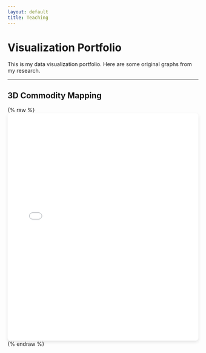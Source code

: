 ```yaml
---
layout: default
title: Teaching
---
```


# Visualization Portfolio

This is my data visualization portfolio. Here are some original graphs from my research.

---

<h2>3D Commodity Mapping</h2>
{% raw %}
<iframe src="/assets/plots/commodity_cube_plot_2000.html" width="100%" height="600px" loading="lazy" style="border: none; border-radius: 8px; box-shadow: 0px 4px 8px rgba(0,0,0,0.1);"></iframe>
{% endraw %}
